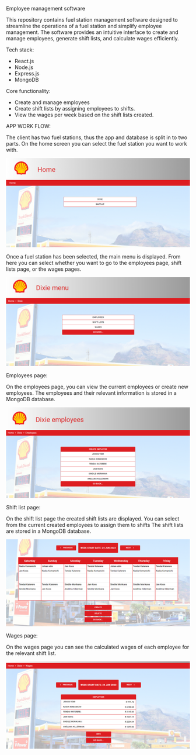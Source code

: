 Employee management software

This repository contains fuel station management software designed to streamline the operations of a fuel station and simplify employee management. The software provides an intuitive interface to create and manage employees, generate shift lists, and calculate wages efficiently.

Tech stack:

- React.js
- Node.js
- Express.js
- MongoDB

Core functionality:

- Create and manage employees
- Create shift lists by assigning employees to shifts.
- View the wages per week based on the shift lists created. 

APP WORK FLOW:

The client has two fuel stations, thus the app and database is split in to two parts. 
On the home screen you can select the fuel station you want to work with. 

![home-page](./src/images/FMS-Home.png) 

Once a fuel station has been selected, the main menu is displayed.
From here you can select whether you want to go to the employees page, shift lists page, or the wages pages.

![menu-page](./src/images/FMS-Menu.png)

Employees page:

On the employees page, you can view the current employees or create new employees.
The employees and their relevant information is stored in a MongoDB database.  

![employee-page](./src/images/FMS-Employees.png)

Shift list page: 

On the shift list page the created shift lists are displayed. 
You can select from the current created employees to assign them to shifts
The shift lists are stored in a MongoDB database.

![shift-list-page](./src/images/FMS-Shift-lists.png)

Wages page: 
 
On the wages page you can see the calculated wages of each employee for the relevant shift list. 

![wages-page](./src/images/FMS-Wages.png)
